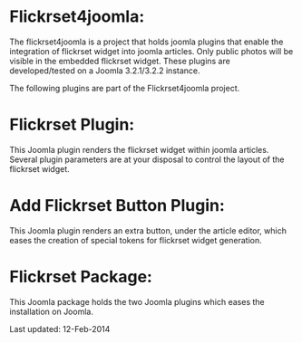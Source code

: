 Flickrset4joomla:
=================

The flickrset4joomla is a project that holds joomla plugins that enable the integration of flickrset widget into joomla articles.  Only public photos will be visible in the embedded flickrset widget.  These plugins are developed/tested on a Joomla 3.2.1/3.2.2 instance.

The following plugins are part of the Flickrset4joomla project.

Flickrset Plugin:
=================

This Joomla plugin renders the flickrset widget within joomla articles.  Several plugin parameters are at your disposal to control the layout of the flickrset widget.


Add Flickrset Button Plugin:
============================

This Joomla plugin renders an extra button, under the article editor, which eases the creation of special tokens for flickrset widget generation.


Flickrset Package:
==================

This Joomla package holds the two Joomla plugins which eases the installation on Joomla.


Last updated: 12-Feb-2014
